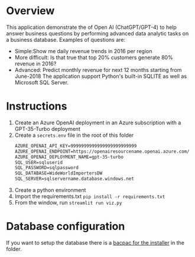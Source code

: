 # Overview
This application demonstrate the of Open AI (ChatGPT/GPT-4) to help answer business questions by performing advanced data analytic tasks on a business database.
Examples of questions are:
- Simple:Show me daily revenue trends in 2016  per region
- More difficult: Is that true that top 20% customers generate 80% revenue in 2016?
- Advanced: Predict monthly revenue for next 12 months starting from June-2018
The application support Python's built-in SQLITE as well as Microsoft SQL Server.
# Instructions
1. Create an Azure OpenAI deployment in an Azure subscription with a GPT-35-Turbo deployment
1. Create a `secrets.env` file in the root of this folder
    ```txt
    AZURE_OPENAI_API_KEY=9999999999999999999999999
    AZURE_OPENAI_ENDPOINT=https://openairesourcename.openai.azure.com/
    AZURE_OPENAI_DEPLOYMENT_NAME=gpt-35-turbo
    SQL_USER=sqluserid
    SQL_PASSWORD=sqlpassword
    SQL_DATABASE=WideWorldImportersDW
    SQL_SERVER=sqlservername.database.windows.net
    ```
1. Create a python environment
1. Import the requirements.txt `pip install -r requirements.txt`
1. From the window, run `streamlit run viz.py`

# Database configuration
If you want to setup the database there is a [bacpac for the installer](../../../data/WideWorldImportersDW-Custom.bacpac) in the folder. 
